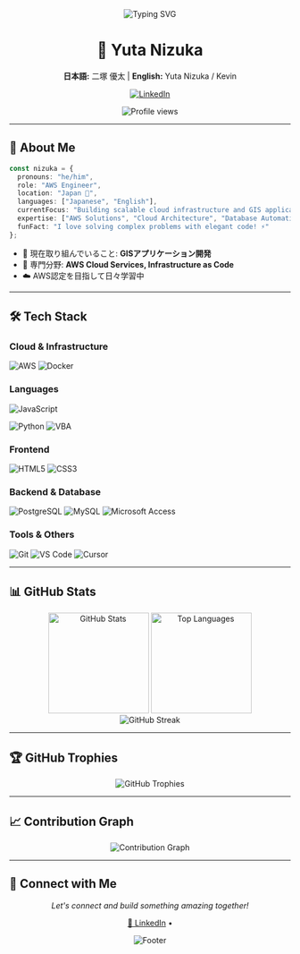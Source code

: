 <div align="center">
  <img src="https://readme-typing-svg.herokuapp.com?font=Fira+Code&pause=1000&color=2E90FF&center=true&vCenter=true&width=435&lines=Hi+there%2C+I'm+Nizuka!+%F0%9F%91%8B;AWS+Engineer+%26+Developer;Welcome+to+my+GitHub+Profile!" alt="Typing SVG" />
  
  <h1>🚀 Yuta Nizuka</h1>
  <p>
    <strong>日本語:</strong> 二塚 優太 | <strong>English:</strong> Yuta Nizuka / Kevin
  </p>
  
  <!-- ソーシャルバッジ -->
  <p>
<!--     <a href="https://yutanizuka.github.io/"><img src="https://img.shields.io/badge/Portfolio-FF5722?style=for-the-badge&logo=google-chrome&logoColor=white" alt="Portfolio"></a> -->
    <a href="https://linkedin.com/in/yutanizuka"><img src="https://img.shields.io/badge/LinkedIn-0077B5?style=for-the-badge&logo=linkedin&logoColor=white" alt="LinkedIn"></a>
<!--     <a href="mailto:your.email@example.com"><img src="https://img.shields.io/badge/Email-D14836?style=for-the-badge&logo=gmail&logoColor=white" alt="Email"></a> -->
  </p>
  
  <!-- プロフィール閲覧カウンター -->
  <img src="https://komarev.com/ghpvc/?username=yutanizuka&color=blue&style=flat-square" alt="Profile views" />
</div>

---

## 🎯 About Me

```typescript
const nizuka = {
  pronouns: "he/him",
  role: "AWS Engineer",
  location: "Japan 🗾",
  languages: ["Japanese", "English"],
  currentFocus: "Building scalable cloud infrastructure and GIS applications",
  expertise: ["AWS Solutions", "Cloud Architecture", "Database Automation"],
  funFact: "I love solving complex problems with elegant code! ⚡"
};
```

- 🔭 現在取り組んでいること: **GISアプリケーション開発**
- 🌱 専門分野: **AWS Cloud Services, Infrastructure as Code**
- ☁️ AWS認定を目指して日々学習中

---

## 🛠️ Tech Stack

### Cloud & Infrastructure
![AWS](https://img.shields.io/badge/AWS-232F3E?style=for-the-badge&logo=amazon-aws&logoColor=white)
![Docker](https://img.shields.io/badge/Docker-2496ED?style=for-the-badge&logo=docker&logoColor=white)

### Languages
![JavaScript](https://img.shields.io/badge/JavaScript-F7DF1E?style=for-the-badge&logo=javascript&logoColor=black)
<!--![TypeScript](https://img.shields.io/badge/TypeScript-007ACC?style=for-the-badge&logo=typescript&logoColor=white) -->
![Python](https://img.shields.io/badge/Python-3776AB?style=for-the-badge&logo=python&logoColor=white)
![VBA](https://img.shields.io/badge/VBA-217346?style=for-the-badge&logo=microsoft-excel&logoColor=white)
<!--![Java](https://img.shields.io/badge/Java-ED8B00?style=for-the-badge&logo=openjdk&logoColor=white)
![C++](https://img.shields.io/badge/C++-00599C?style=for-the-badge&logo=cplusplus&logoColor=white)-->

### Frontend
<!-- ![React](https://img.shields.io/badge/React-20232A?style=for-the-badge&logo=react&logoColor=61DAFB)
![Next.js](https://img.shields.io/badge/Next.js-000000?style=for-the-badge&logo=next.js&logoColor=white)
![Vue.js](https://img.shields.io/badge/Vue.js-35495E?style=for-the-badge&logo=vue.js&logoColor=4FC08D) -->
![HTML5](https://img.shields.io/badge/HTML5-E34C26?style=for-the-badge&logo=html5&logoColor=white)
![CSS3](https://img.shields.io/badge/CSS3-1572B6?style=for-the-badge&logo=css3&logoColor=white)
<!-- ![Tailwind CSS](https://img.shields.io/badge/Tailwind_CSS-38B2AC?style=for-the-badge&logo=tailwind-css&logoColor=white) -->

### Backend & Database
<!-- ![Node.js](https://img.shields.io/badge/Node.js-43853D?style=for-the-badge&logo=node.js&logoColor=white)
![Express.js](https://img.shields.io/badge/Express.js-404D59?style=for-the-badge) -->
![PostgreSQL](https://img.shields.io/badge/PostgreSQL-316192?style=for-the-badge&logo=postgresql&logoColor=white)
![MySQL](https://img.shields.io/badge/MySQL-00000F?style=for-the-badge&logo=mysql&logoColor=white)
![Microsoft Access](https://img.shields.io/badge/Microsoft_Access-A4373A?style=for-the-badge&logo=microsoft-access&logoColor=white)
<!-- ![MongoDB](https://img.shields.io/badge/MongoDB-4EA94B?style=for-the-badge&logo=mongodb&logoColor=white) -->

### Tools & Others
![Git](https://img.shields.io/badge/Git-F05032?style=for-the-badge&logo=git&logoColor=white)
![VS Code](https://img.shields.io/badge/VS_Code-007ACC?style=for-the-badge&logo=visual-studio-code&logoColor=white)
![Cursor](https://img.shields.io/badge/Cursor-000000?style=for-the-badge&logo=cursor&logoColor=white)

---

## 📊 GitHub Stats

<div align="center">
  <img src="https://github-readme-stats.vercel.app/api?username=yutanizuka&theme=tokyonight&show_icons=true&hide_border=true&count_private=true" alt="GitHub Stats" height="180" />
  <img src="https://github-readme-stats.vercel.app/api/top-langs/?username=yutanizuka&theme=tokyonight&show_icons=true&hide_border=true&layout=compact" alt="Top Languages" height="180" />
</div>

<div align="center">
  <img src="https://github-readme-streak-stats.herokuapp.com/?user=yutanizuka&theme=tokyonight&hide_border=true" alt="GitHub Streak" />
</div>

---

## 🏆 GitHub Trophies

<div align="center">
  <img src="https://github-profile-trophy.vercel.app/?username=yutanizuka&theme=tokyonight&no-frame=true&no-bg=false&margin-w=4&column=7" alt="GitHub Trophies" />
</div>

---

## 📈 Contribution Graph

<div align="center">
  <img src="https://github-readme-activity-graph.vercel.app/graph?username=yutanizuka&theme=tokyo-night&hide_border=true" alt="Contribution Graph" />
</div>

---
<!--
## 🎯 Current Projects

<div align="center">
  <a href="https://github.com/yutanizuka/project1">
    <img src="https://github-readme-stats.vercel.app/api/pin/?username=yutanizuka&repo=project1&theme=tokyonight" alt="Project 1" />
  </a>
  <a href="https://github.com/yutanizuka/project2">
    <img src="https://github-readme-stats.vercel.app/api/pin/?username=yutanizuka&repo=project2&theme=tokyonight" alt="Project 2" />
  </a>
</div>

---
-->
## 🤝 Connect with Me

<div align="center">
  <p>
    <i>Let's connect and build something amazing together!</i>
  </p>
  <p>
<!--     <a href="https://yutanizuka.github.io/">🌐 Website</a> • -->
    <a href="https://linkedin.com/in/yyuta-nizuka-4b6b58210">💼 LinkedIn</a> •
<!--     <a href="https://twitter.com/yutanizuka">🐦 Twitter</a> • -->
<!--     <a href="mailto:your.email@example.com">📧 Email</a> -->
  </p>
</div>

<div align="center">
  <img src="https://raw.githubusercontent.com/mayhemantt/mayhemantt/Update/svg/Bottom.svg" alt="Footer" />
</div>

